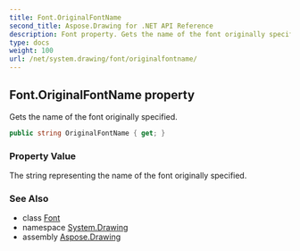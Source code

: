```yaml
---
title: Font.OriginalFontName
second_title: Aspose.Drawing for .NET API Reference
description: Font property. Gets the name of the font originally specified
type: docs
weight: 100
url: /net/system.drawing/font/originalfontname/
---
```

## Font.OriginalFontName property

Gets the name of the font originally specified.

```csharp
public string OriginalFontName { get; }
```

### Property Value

The string representing the name of the font originally specified.

### See Also

* class [Font](../)
* namespace [System.Drawing](../../font/)
* assembly [Aspose.Drawing](../../../)



